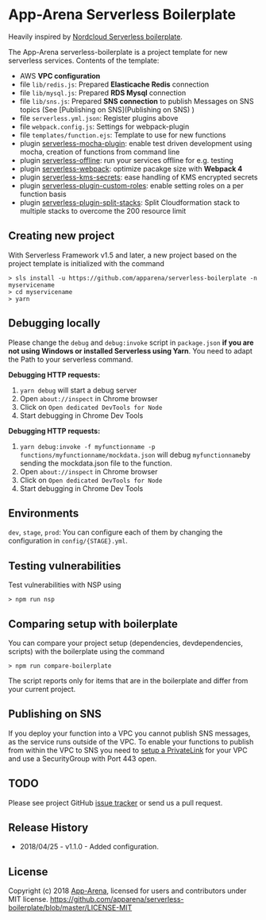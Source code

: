 # App-Arena Serverless Boilerplate

Heavily inspired by [Nordcloud Serverless boilerplate](https://github.com/nordcloud/serverless-boilerplate).

The App-Arena serverless-boilerplate is a project template for new serverless services. Contents of the template:
* AWS **VPC configuration**
* file `lib/redis.js`: Prepared **Elasticache Redis** connection
* file `lib/mysql.js`: Prepared **RDS Mysql** connection
* file `lib/sns.js`: Prepared **SNS connection** to publish Messages on SNS topics (See [Publishing on SNS](Publishing on SNS) )
* file `serverless.yml.json`: Register plugins above
* file `webpack.config.js`: Settings for webpack-plugin
* file `templates/function.ejs`: Template to use for new functions
* plugin [serverless-mocha-plugin](https://github.com/SC5/serverless-mocha-plugin): enable test driven development using mocha, creation of functions from command line
* plugin [serverless-offline](https://github.com/dherault/serverless-offline): run your services offline for e.g. testing
* plugin [serverless-webpack](https://github.com/elastic-coders/serverless-webpack): optimize pacakge size with **Webpack 4**
* plugin [serverless-kms-secrets](https://github.com/SC5/serverless-kms-secrets): ease handling of KMS encrypted secrets
* plugin [serverless-plugin-custom-roles](https://www.npmjs.com/package/serverless-plugin-custom-roles): enable setting roles on a per function basis
* plugin [serverless-plugin-split-stacks](https://github.com/dougmoscrop/serverless-plugin-split-stacks): Split Cloudformation stack to multiple stacks to overcome the 200 resource limit

## Creating new project

With Serverless Framework v1.5 and later, a new project based on the project template is initialized with the command

```
> sls install -u https://github.com/apparena/serverless-boilerplate -n myservicename
> cd myservicename
> yarn
```
## Debugging locally

Please change the `debug` and `debug:invoke` script in `package.json` **if you
are not using Windows or installed Serverless using Yarn**. You need to
adapt the Path to your serverless command.

**Debugging HTTP requests:**

1. `yarn debug` will start a debug server
2. Open `about://inspect` in Chrome browser
3. Click on `Open dedicated DevTools for Node`
4. Start debugging in Chrome Dev Tools

**Debugging HTTP requests:**

1. `yarn debug:invoke -f myfunctionname -p
   functions/myfunctionname/mockdata.json` will debug `myfunctionname`by
   sending the mockdata.json file to the function.
2. Open `about://inspect` in Chrome browser
3. Click on `Open dedicated DevTools for Node`
4. Start debugging in Chrome Dev Tools

## Environments

`dev`, `stage`, `prod`: You can configure each of them by changing the
configuration in `config/{STAGE}.yml`.

## Testing vulnerabilities

Test vulnerabilities with NSP using
```
> npm run nsp
```

## Comparing setup with boilerplate

You can compare your project setup (dependencies, devdependencies, scripts) with the boilerplate using the command

```
> npm run compare-boilerplate
```

The script reports only for items that are in the boilerplate and differ
 from your current project.

## Publishing on SNS

If you deploy your function into a VPC you cannot publish SNS messages, as the service runs outside of the VPC.
To enable your functions to publish from within the VPC to SNS you need to
[setup a PrivateLink](https://docs.aws.amazon.com/AmazonVPC/latest/UserGuide/endpoint-service.html) for your VPC and use a SecurityGroup with Port 443 open.

## TODO

Please see project GitHub
[issue tracker](https://github.com/apparena/serverless-boilerplate/issues)
or send us a pull request.

## Release History

* 2018/04/25 - v1.1.0 - Added configuration.

## License

Copyright (c) 2018 [App-Arena](https://www.app-arena.com/), licensed for users and contributors under MIT license.
https://github.com/apparena/serverless-boilerplate/blob/master/LICENSE-MIT
